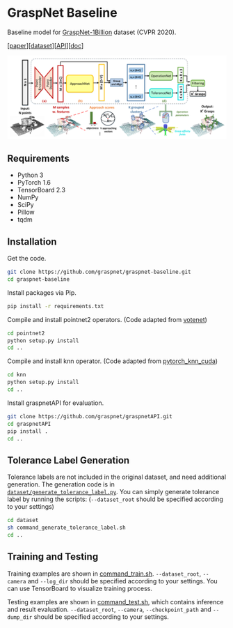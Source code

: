# GraspNet Baseline
Baseline model for [GraspNet-1Billion](https://graspnet.net/) dataset (CVPR 2020).

[[paper](https://openaccess.thecvf.com/content_CVPR_2020/papers/Fang_GraspNet-1Billion_A_Large-Scale_Benchmark_for_General_Object_Grasping_CVPR_2020_paper.pdf)][[dataset](https://graspnet.net/)][[API](https://github.com/graspnet/graspnetAPI)][[doc](https://graspnetapi.readthedocs.io/en/latest/index.html)]

![teaser](doc/teaser.png)

## Requirements
- Python 3
- PyTorch 1.6
- TensorBoard 2.3
- NumPy
- SciPy
- Pillow
- tqdm

## Installation
Get the code.
```bash
git clone https://github.com/graspnet/graspnet-baseline.git
cd graspnet-baseline
```
Install packages via Pip.
```bash
pip install -r requirements.txt
```
Compile and install pointnet2 operators. (Code adapted from [votenet](https://github.com/facebookresearch/votenet))
```bash
cd pointnet2
python setup.py install
cd ..
```
Compile and install knn operator. (Code adapted from [pytorch_knn_cuda](https://github.com/chrischoy/pytorch_knn_cuda))
```bash
cd knn
python setup.py install
cd ..
```
Install graspnetAPI for evaluation.
```bash
git clone https://github.com/graspnet/graspnetAPI.git
cd graspnetAPI
pip install .
cd ..
```

## Tolerance Label Generation
Tolerance labels are not included in the original dataset, and need additional generation. The generation code is in [`dataset/generate_tolerance_label.py`](dataset/generate_tolerance_label.py). You can simply generate tolerance label by running the scripts: (`--dataset_root` should be specified according to your settings)
```bash
cd dataset
sh command_generate_tolerance_label.sh
cd ..
```

## Training and Testing
Training examples are shown in [command_train.sh](command_train.sh). `--dataset_root`, `--camera` and `--log_dir` should be specified according to your settings. You can use TensorBoard to visualize training process.

Testing examples are shown in [command_test.sh](command_test.sh), which contains inference and result evaluation. `--dataset_root`, `--camera`, `--checkpoint_path` and `--dump_dir` should be specified according to your settings.


